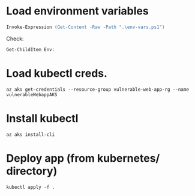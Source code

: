 # Load environment variables
```ps
Invoke-Expression (Get-Content -Raw -Path ".\env-vars.ps1")
```
Check:
```
Get-ChildItem Env:
```

# Load kubectl creds.
```
az aks get-credentials --resource-group vulnerable-web-app-rg --name vulnerableWebappAKS
```

# Install kubectl
```
az aks install-cli
```

# Deploy app (from kubernetes/ directory)
```
kubectl apply -f .
```